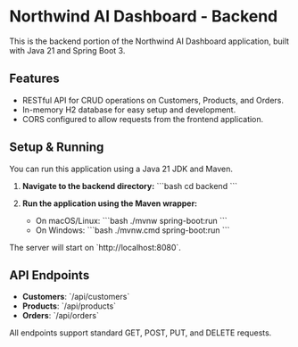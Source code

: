# Northwind AI Dashboard - Backend

This is the backend portion of the Northwind AI Dashboard application, built with Java 21 and Spring Boot 3.

## Features

- RESTful API for CRUD operations on Customers, Products, and Orders.
- In-memory H2 database for easy setup and development.
- CORS configured to allow requests from the frontend application.

## Setup & Running

You can run this application using a Java 21 JDK and Maven.

1.  **Navigate to the backend directory:**
    \`\`\`bash
    cd backend
    \`\`\`

2.  **Run the application using the Maven wrapper:**
    - On macOS/Linux: \`\`\`bash
      ./mvnw spring-boot:run
      \`\`\`
    - On Windows: \`\`\`bash
      ./mvnw.cmd spring-boot:run
      \`\`\`

The server will start on \`http://localhost:8080\`.

## API Endpoints

- **Customers**: \`/api/customers\`
- **Products**: \`/api/products\`
- **Orders**: \`/api/orders\`

All endpoints support standard GET, POST, PUT, and DELETE requests.
